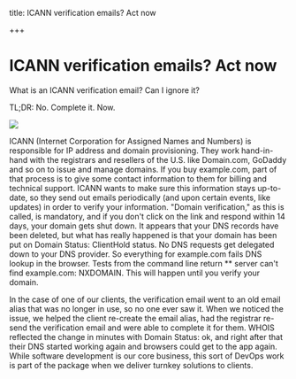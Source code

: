 title: ICANN verification emails? Act now

+++


# ICANN verification emails? Act now

What is an ICANN verification email? Can I ignore it?  

TL;DR: No. Complete it. Now.  


![](http://media.syrinx.com/media/06320ed4-4f81-4d18-8d4f-45d509c0f959/img/3340/14120076.jpg)

ICANN (Internet Corporation for Assigned Names and Numbers) is responsible for IP address and domain provisioning. They work hand-in-hand with the registrars and resellers of the U.S. like Domain.com, GoDaddy and so on to issue and manage domains. If you buy example.com, part of that process is to give some contact information to them for billing and technical support. ICANN wants to make sure this information stays up-to-date, so they send out emails periodically (and upon certain events, like updates) in order to verify your information. "Domain verification," as this is called, is mandatory, and if you don't click on the link and respond within 14 days, your domain gets shut down. It appears that your DNS records have been deleted, but what has really happened is that your domain has been put on Domain Status: ClientHold status. No DNS requests get delegated down to your DNS provider. So everything for example.com fails DNS lookup in the browser. Tests from the command line return ** server can't find example.com: NXDOMAIN. This will happen until you verify your domain.  

In the case of one of our clients, the verification email went to an old email alias that was no longer in use, so no one ever saw it. When we noticed the issue, we helped the client re-create the email alias, had the registrar re-send the verification email and were able to complete it for them. WHOIS reflected the change in minutes with Domain Status: ok, and right after that their DNS started working again and browsers could get to the app again. While software development is our core business, this sort of DevOps work is part of the package when we deliver turnkey solutions to clients.
